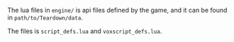 The lua files in `engine/` is api files defined by the game, and it can be found in `path/to/Teardown/data`.

The files is `script_defs.lua` and `voxscript_defs.lua`.
